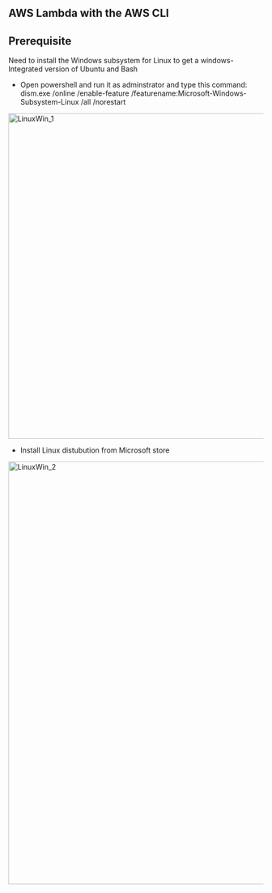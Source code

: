 ## AWS Lambda with the AWS CLI 

## **Prerequisite**

Need to install the Windows subsystem for Linux to get a windows-Integrated version of Ubuntu and Bash

- Open powershell and run it as adminstrator and type this command: dism.exe /online /enable-feature /featurename:Microsoft-Windows-Subsystem-Linux /all /norestart 

<img width="642" alt="LinuxWin_1" src="https://user-images.githubusercontent.com/44376898/89755788-7e2bbf80-da95-11ea-903b-42a9cd0cd577.png"> 

- Install Linux distubution from Microsoft store

<img width="834" alt="LinuxWin_2" src="https://user-images.githubusercontent.com/44376898/89755987-13c74f00-da96-11ea-9ed0-22cff1b05d46.png"> 
